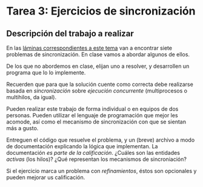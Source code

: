 # Tarea 3: Ejercicios de sincronización

## Descripción del trabajo a realizar

En las
[láminas correspondientes a este tema](http://gwolf.sistop.org/laminas/06b-ejercicios-sincronizacion.pdf)
van a encontrar siete problemas de sincronización. En clase vamos a
abordar algunos de ellos.

De los que no abordemos en clase, elijan uno a resolver, y desarrollen
un programa que lo lo implemente.

Recuerden que para que la solución cuente como correcta debe
realizarse basada en _sincronización_ sobre _ejecución concurrente_
(multiprocesos o multihilos, da igual).

Pueden realizar este trabajo de forma individual o en equipos de dos
personas. Pueden utilizar el lenguaje de programación que mejor les
acomode, así como el mecanismo de sincronización con que se sientan
más a gusto.

Entreguen el código que resuelve el problema, y un (breve) archivo a
modo de documentación explicando la lógica que implementan. La
documentación _es parte de la calificación_. ¿Cuáles son las entidades
_activas_ (los hilos)? ¿Qué representan los mecanismos de
sincroniación?

Si el ejercicio marca un problema con _refinamientos_, éstos son
opcionales y pueden mejorar us calificación.
